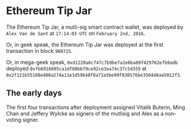 # Ethereum Tip Jar

The Ethereum Tip Jar, a mutli-sig smart contract wallet, was deployed by `Alex Van de Sant` at `17:14:03 UTC` on `February 2nd, 2016`.

Or, in geek speak, the Ethereum Tip Jar was deployed at the first transaction in block `988725`.

Or, in mega-geek speak, `0xd1220a0cf47c7b9be7a2e6ba89f429762e7b9adb` deployed `0xfb6916095ca1df60bb79ce92ce3ea74c37c5d359` at `0x2f121b55188e408a274a11e3d59648f8a71a5be99f830576be350448aa5012f3`.

## The early days

The first four transactions after deployment assigned Vitalik Buterin, Ming Chan and Jeffery Wylcke as signers of the mutlisig and Alex as a non-voting signer.
